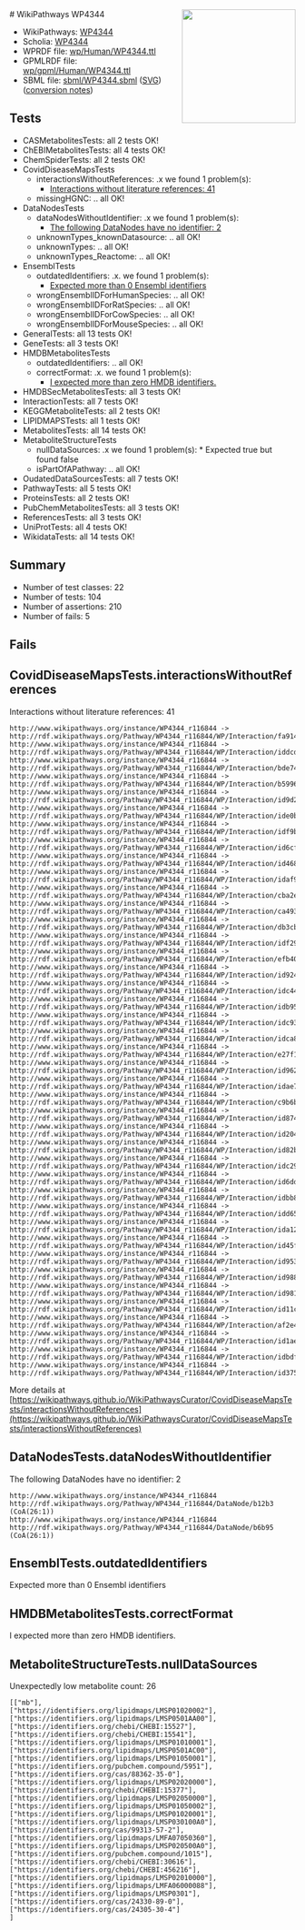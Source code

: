 <img style="float: right; width: 200px" src="../logo.png" />
# WikiPathways WP4344

* WikiPathways: [WP4344](https://identifiers.org/wikipathways:WP4344)
* Scholia: [WP4344](https://scholia.toolforge.org/wikipathways/WP4344)
* WPRDF file: [wp/Human/WP4344.ttl](../wp/Human/WP4344.ttl)
* GPMLRDF file: [wp/gpml/Human/WP4344.ttl](../wp/gpml/Human/WP4344.ttl)
* SBML file: [sbml/WP4344.sbml](../sbml/WP4344.sbml) ([SVG](../sbml/WP4344.svg)) ([conversion notes](../sbml/WP4344.txt))

## Tests
* CASMetabolitesTests: all 2 tests OK!
* ChEBIMetabolitesTests: all 4 tests OK!
* ChemSpiderTests: all 2 tests OK!
* CovidDiseaseMapsTests
    * interactionsWithoutReferences: .x we found 1 problem(s):
        * [Interactions without literature references: 41](#9701cd3f)
    * missingHGNC: .. all OK!
* DataNodesTests
    * dataNodesWithoutIdentifier: .x we found 1 problem(s):
        * [The following DataNodes have no identifier: 2](#d2d32fa1)
    * unknownTypes_knownDatasource: .. all OK!
    * unknownTypes: .. all OK!
    * unknownTypes_Reactome: .. all OK!
* EnsemblTests
    * outdatedIdentifiers: .x. we found 1 problem(s):
        * [Expected more than 0 Ensembl identifiers](#f44398b7)
    * wrongEnsemblIDForHumanSpecies: .. all OK!
    * wrongEnsemblIDForRatSpecies: .. all OK!
    * wrongEnsemblIDForCowSpecies: .. all OK!
    * wrongEnsemblIDForMouseSpecies: .. all OK!
* GeneralTests: all 13 tests OK!
* GeneTests: all 3 tests OK!
* HMDBMetabolitesTests
    * outdatedIdentifiers: .. all OK!
    * correctFormat: .x. we found 1 problem(s):
        * [I expected more than zero HMDB identifiers.](#ad154c1e)
* HMDBSecMetabolitesTests: all 3 tests OK!
* InteractionTests: all 7 tests OK!
* KEGGMetaboliteTests: all 2 tests OK!
* LIPIDMAPSTests: all 1 tests OK!
* MetabolitesTests: all 14 tests OK!
* MetaboliteStructureTests
    * nullDataSources: .x we found 1 problem(s):
            * Expected true but found false
    * isPartOfAPathway: .. all OK!
* OudatedDataSourcesTests: all 7 tests OK!
* PathwayTests: all 5 tests OK!
* ProteinsTests: all 2 tests OK!
* PubChemMetabolitesTests: all 3 tests OK!
* ReferencesTests: all 3 tests OK!
* UniProtTests: all 4 tests OK!
* WikidataTests: all 14 tests OK!


## Summary

* Number of test classes: 22
* Number of tests: 104
* Number of assertions: 210
* Number of fails: 5

## Fails

<a name="9701cd3f" />

## CovidDiseaseMapsTests.interactionsWithoutReferences

Interactions without literature references: 41
```
http://www.wikipathways.org/instance/WP4344_r116844 -> http://rdf.wikipathways.org/Pathway/WP4344_r116844/WP/Interaction/fa914
http://www.wikipathways.org/instance/WP4344_r116844 -> http://rdf.wikipathways.org/Pathway/WP4344_r116844/WP/Interaction/iddcdb3ebd
http://www.wikipathways.org/instance/WP4344_r116844 -> http://rdf.wikipathways.org/Pathway/WP4344_r116844/WP/Interaction/bde74
http://www.wikipathways.org/instance/WP4344_r116844 -> http://rdf.wikipathways.org/Pathway/WP4344_r116844/WP/Interaction/b5996
http://www.wikipathways.org/instance/WP4344_r116844 -> http://rdf.wikipathways.org/Pathway/WP4344_r116844/WP/Interaction/id9d280dab
http://www.wikipathways.org/instance/WP4344_r116844 -> http://rdf.wikipathways.org/Pathway/WP4344_r116844/WP/Interaction/ide0bbc0c3
http://www.wikipathways.org/instance/WP4344_r116844 -> http://rdf.wikipathways.org/Pathway/WP4344_r116844/WP/Interaction/idf9bd034
http://www.wikipathways.org/instance/WP4344_r116844 -> http://rdf.wikipathways.org/Pathway/WP4344_r116844/WP/Interaction/id6cf838b
http://www.wikipathways.org/instance/WP4344_r116844 -> http://rdf.wikipathways.org/Pathway/WP4344_r116844/WP/Interaction/id46848a70
http://www.wikipathways.org/instance/WP4344_r116844 -> http://rdf.wikipathways.org/Pathway/WP4344_r116844/WP/Interaction/idaf973609
http://www.wikipathways.org/instance/WP4344_r116844 -> http://rdf.wikipathways.org/Pathway/WP4344_r116844/WP/Interaction/cba2e
http://www.wikipathways.org/instance/WP4344_r116844 -> http://rdf.wikipathways.org/Pathway/WP4344_r116844/WP/Interaction/ca493
http://www.wikipathways.org/instance/WP4344_r116844 -> http://rdf.wikipathways.org/Pathway/WP4344_r116844/WP/Interaction/db3cb
http://www.wikipathways.org/instance/WP4344_r116844 -> http://rdf.wikipathways.org/Pathway/WP4344_r116844/WP/Interaction/idf29bfd2c
http://www.wikipathways.org/instance/WP4344_r116844 -> http://rdf.wikipathways.org/Pathway/WP4344_r116844/WP/Interaction/efb40
http://www.wikipathways.org/instance/WP4344_r116844 -> http://rdf.wikipathways.org/Pathway/WP4344_r116844/WP/Interaction/id924ac751
http://www.wikipathways.org/instance/WP4344_r116844 -> http://rdf.wikipathways.org/Pathway/WP4344_r116844/WP/Interaction/idc444fee0
http://www.wikipathways.org/instance/WP4344_r116844 -> http://rdf.wikipathways.org/Pathway/WP4344_r116844/WP/Interaction/idb9579e0d
http://www.wikipathways.org/instance/WP4344_r116844 -> http://rdf.wikipathways.org/Pathway/WP4344_r116844/WP/Interaction/idc931ada7
http://www.wikipathways.org/instance/WP4344_r116844 -> http://rdf.wikipathways.org/Pathway/WP4344_r116844/WP/Interaction/idca8136b2
http://www.wikipathways.org/instance/WP4344_r116844 -> http://rdf.wikipathways.org/Pathway/WP4344_r116844/WP/Interaction/e27f1
http://www.wikipathways.org/instance/WP4344_r116844 -> http://rdf.wikipathways.org/Pathway/WP4344_r116844/WP/Interaction/id96290d76
http://www.wikipathways.org/instance/WP4344_r116844 -> http://rdf.wikipathways.org/Pathway/WP4344_r116844/WP/Interaction/idae7f7f89
http://www.wikipathways.org/instance/WP4344_r116844 -> http://rdf.wikipathways.org/Pathway/WP4344_r116844/WP/Interaction/c9b6b
http://www.wikipathways.org/instance/WP4344_r116844 -> http://rdf.wikipathways.org/Pathway/WP4344_r116844/WP/Interaction/id874d313b
http://www.wikipathways.org/instance/WP4344_r116844 -> http://rdf.wikipathways.org/Pathway/WP4344_r116844/WP/Interaction/id204b067
http://www.wikipathways.org/instance/WP4344_r116844 -> http://rdf.wikipathways.org/Pathway/WP4344_r116844/WP/Interaction/id82b82715
http://www.wikipathways.org/instance/WP4344_r116844 -> http://rdf.wikipathways.org/Pathway/WP4344_r116844/WP/Interaction/idc2904d49
http://www.wikipathways.org/instance/WP4344_r116844 -> http://rdf.wikipathways.org/Pathway/WP4344_r116844/WP/Interaction/id6dd64cb8
http://www.wikipathways.org/instance/WP4344_r116844 -> http://rdf.wikipathways.org/Pathway/WP4344_r116844/WP/Interaction/idbb8ae26
http://www.wikipathways.org/instance/WP4344_r116844 -> http://rdf.wikipathways.org/Pathway/WP4344_r116844/WP/Interaction/idd65a3387
http://www.wikipathways.org/instance/WP4344_r116844 -> http://rdf.wikipathways.org/Pathway/WP4344_r116844/WP/Interaction/ida1231f2e
http://www.wikipathways.org/instance/WP4344_r116844 -> http://rdf.wikipathways.org/Pathway/WP4344_r116844/WP/Interaction/id45ffb504
http://www.wikipathways.org/instance/WP4344_r116844 -> http://rdf.wikipathways.org/Pathway/WP4344_r116844/WP/Interaction/id9535ea46
http://www.wikipathways.org/instance/WP4344_r116844 -> http://rdf.wikipathways.org/Pathway/WP4344_r116844/WP/Interaction/id9884255a
http://www.wikipathways.org/instance/WP4344_r116844 -> http://rdf.wikipathways.org/Pathway/WP4344_r116844/WP/Interaction/id981fc8c8
http://www.wikipathways.org/instance/WP4344_r116844 -> http://rdf.wikipathways.org/Pathway/WP4344_r116844/WP/Interaction/id11c71881
http://www.wikipathways.org/instance/WP4344_r116844 -> http://rdf.wikipathways.org/Pathway/WP4344_r116844/WP/Interaction/af2e4
http://www.wikipathways.org/instance/WP4344_r116844 -> http://rdf.wikipathways.org/Pathway/WP4344_r116844/WP/Interaction/id1aec68d4
http://www.wikipathways.org/instance/WP4344_r116844 -> http://rdf.wikipathways.org/Pathway/WP4344_r116844/WP/Interaction/idbdf2f556
http://www.wikipathways.org/instance/WP4344_r116844 -> http://rdf.wikipathways.org/Pathway/WP4344_r116844/WP/Interaction/id3752d4e4
```

More details at [https://wikipathways.github.io/WikiPathwaysCurator/CovidDiseaseMapsTests/interactionsWithoutReferences](https://wikipathways.github.io/WikiPathwaysCurator/CovidDiseaseMapsTests/interactionsWithoutReferences)

<a name="d2d32fa1" />

## DataNodesTests.dataNodesWithoutIdentifier

The following DataNodes have no identifier: 2
```
http://www.wikipathways.org/instance/WP4344_r116844 http://rdf.wikipathways.org/Pathway/WP4344_r116844/DataNode/b12b3 (CoA(26:1))
http://www.wikipathways.org/instance/WP4344_r116844 http://rdf.wikipathways.org/Pathway/WP4344_r116844/DataNode/b6b95 (CoA(26:1))
```

<a name="f44398b7" />

## EnsemblTests.outdatedIdentifiers

Expected more than 0 Ensembl identifiers
<a name="ad154c1e" />

## HMDBMetabolitesTests.correctFormat

I expected more than zero HMDB identifiers.
<a name="919041ae" />

## MetaboliteStructureTests.nullDataSources

Unexpectedly low metabolite count: 26
```
[["mb"],
["https://identifiers.org/lipidmaps/LMSP01020002"],
["https://identifiers.org/lipidmaps/LMSP0501AA00"],
["https://identifiers.org/chebi/CHEBI:15527"],
["https://identifiers.org/chebi/CHEBI:15541"],
["https://identifiers.org/lipidmaps/LMSP01010001"],
["https://identifiers.org/lipidmaps/LMSP0501AC00"],
["https://identifiers.org/lipidmaps/LMSP01050001"],
["https://identifiers.org/pubchem.compound/5951"],
["https://identifiers.org/cas/88362-35-0"],
["https://identifiers.org/lipidmaps/LMSP02020000"],
["https://identifiers.org/chebi/CHEBI:15377"],
["https://identifiers.org/lipidmaps/LMSP02050000"],
["https://identifiers.org/lipidmaps/LMSP01050002"],
["https://identifiers.org/lipidmaps/LMSP01020001"],
["https://identifiers.org/lipidmaps/LMSP030100A0"],
["https://identifiers.org/cas/99313-57-2"],
["https://identifiers.org/lipidmaps/LMFA07050360"],
["https://identifiers.org/lipidmaps/LMSP020500A0"],
["https://identifiers.org/pubchem.compound/1015"],
["https://identifiers.org/chebi/CHEBI:30616"],
["https://identifiers.org/chebi/CHEBI:456216"],
["https://identifiers.org/lipidmaps/LMSP02010000"],
["https://identifiers.org/lipidmaps/LMFA06000088"],
["https://identifiers.org/lipidmaps/LMSP0301"],
["https://identifiers.org/cas/24330-89-0"],
["https://identifiers.org/cas/24305-30-4"]
]
```

